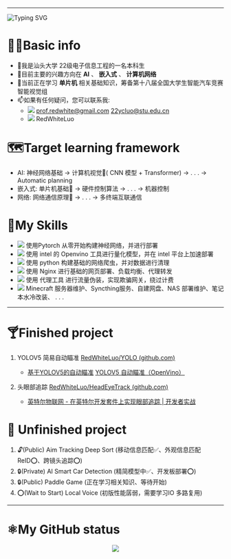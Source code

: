 
-----


<a align="center" ><img src="https://readme-typing-svg.herokuapp.com?font=Fira+Code&weight=500&size=30&duration=4000&pause=1000&color=FFFAFA&center=true&vCenter=true&random=true&width=600&height=80&lines=HI!+I'm+RedWhiteLuo;Welcome+to+my+Github+page" alt="Typing SVG" /></a>
# 🧑‍💻Basic info
- 👀我是汕头大学 22级电子信息工程的一名本科生
- 👋目前主要的兴趣方向在 **AI** 、 **嵌入式** 、 **计算机网络**
- 📖当前正在学习 **单片机** 相关基础知识，筹备第十八届全国大学生智能汽车竞赛智能视觉组
- 📫如果有任何疑问，您可以联系我: 
	- <img src="https://img.shields.io/badge/-Gmail-00CED1?style=flat&logo=gmail&logoColor=white">  prof.redwhite@gmail.com 22ycluo@stu.edu.cn
	- <img src="https://img.shields.io/badge/-Wechat-F8F8FF?style=flat&logo=wechat&logoColor=green"> RedWhiteLuo


# 🗺️Target learning framework
- AI:  神经网络基础 -> 计算机视觉📍( CNN 模型 + Transformer) -> . . . -> Automatic planning
- 嵌入式: 单片机基础📍 ->  硬件控制算法 ->  . . . -> 机器控制
- 网络: 网络通信原理📍 ->  . . . -> 多终端互联通信


# 🔼My Skills
- <img src="https://img.shields.io/badge/-Pytorch-EE4C2C?style=flat&logo=pytorch&logoColor=white"> 使用Pytorch 从零开始构建神经网络，并进行部署
- <img src="https://img.shields.io/badge/-Openvino-0068B5?style=flat&logo=intel&logoColor=white">  使用 intel 的 Openvino 工具进行量化模型，并在 intel 平台上加速部署
- <img src="https://img.shields.io/badge/-Python-4483b4?style=flat&logo=python&logoColor=ffd650"> 使用 python 构建基础的网络爬虫，并对数据进行清理
- <img src="https://img.shields.io/badge/-Nginx-009900?style=flat&logo=nginx&logoColor=white"> 使用 Nginx 进行基础的网页部署、负载均衡、代理转发
- <img src="https://img.shields.io/badge/-Proxy-7B68EE?style=flat&logo=openvpn&logoColor=white"> 使用 代理工具 进行流量伪装，实现欺骗网关，绕过计费
- <img src="https://img.shields.io/badge/-Other-00CED1?style=flat&logoColor=white">  Minecraft 服务器维护、Syncthing服务、自建网盘、NAS 部署维护、笔记本水冷改装、 . . .

----

# 🍸Finished project
 1. YOLOV5 简易自动瞄准 [RedWhiteLuo/YOLO (github.com)](https://github.com/RedWhiteLuo/YOLO) 
    - [基于YOLOV5的自动瞄准](https://blog.csdn.net/m0_74333893/article/details/129165333) [YOLOV5 自动瞄准（OpenVino）](https://blog.csdn.net/m0_74333893/article/details/129619707?spm=1001.2014.3001.5502)

 2. 头眼部追踪 [RedWhiteLuo/HeadEyeTrack (github.com)](https://github.com/RedWhiteLuo/HeadEyeTrack)
    - [英特尔物联网 - 在英特尔开发套件上实现眼部追踪 | 开发者实战](https://mp.weixin.qq.com/s/HbKT1BKMV6c3ZRYw8udvYg) 


# 🌵 Unfinished project
 1. 🔓(Public) Aim Tracking Deep Sort (移动信息匹配✅︎、外观信息匹配ReID⭕、跨镜头追踪⭕)
 2. 🔒(Private) AI Smart Car Detection (精简模型中✅︎、开发板部署⭕)
 3. 🔒(Public) Paddle Game (正在学习相关知识、等待开始)
 4. ⭕(Wait to Start) Local Voice (初版性能孱弱，需要学习IO 多路复用)

----
# ⚛︎My GitHub status

<div align="center"> <img src="https://metrics.lecoq.io/RedWhiteLuo?template=classic&config.timezone=Asia%2FShanghai"> </div>
